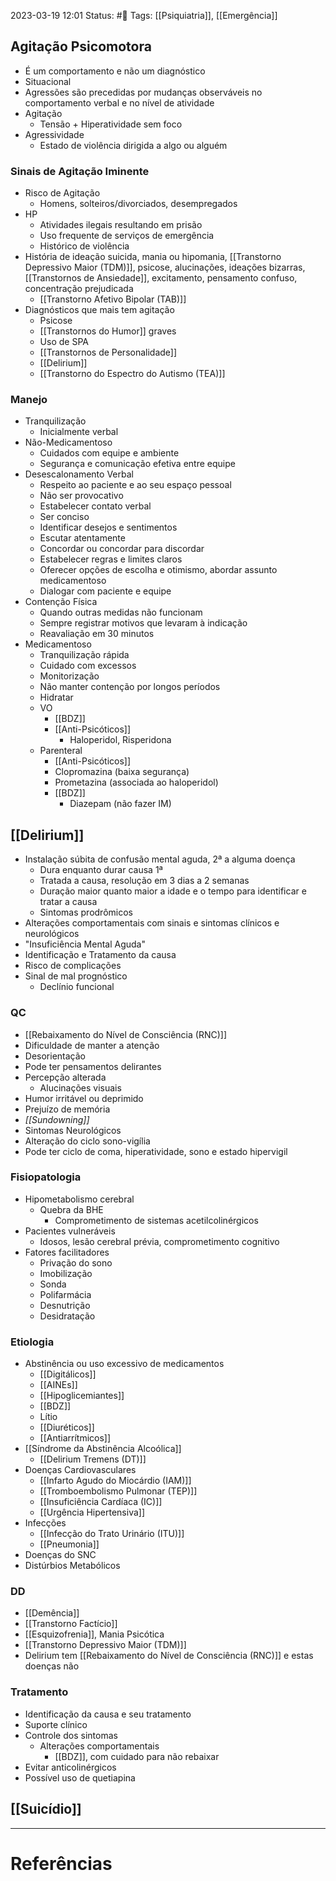 2023-03-19 12:01
Status: #🌱 
Tags: [[Psiquiatria]], [[Emergência]]
<br/>
## Agitação Psicomotora
- É um comportamento e não um diagnóstico
- Situacional
- Agressões são precedidas por mudanças observáveis no comportamento verbal e no nível de atividade
- Agitação
	- Tensão + Hiperatividade sem foco
- Agressividade
	- Estado de violência dirigida a algo ou alguém
### Sinais de Agitação Iminente
- Risco de Agitação
	- Homens, solteiros/divorciados, desempregados
- HP
	- Atividades ilegais resultando em prisão
	- Uso frequente de serviços de emergência
	- Histórico de violência
- História de ideação suicida, mania ou hipomania, [[Transtorno Depressivo Maior (TDM)]], psicose, alucinações, ideações bizarras, [[Transtornos de Ansiedade]], excitamento, pensamento confuso, concentração prejudicada
	- [[Transtorno Afetivo Bipolar (TAB)]]
- Diagnósticos que mais tem agitação
	- Psicose
	- [[Transtornos do Humor]] graves
	- Uso de SPA
	- [[Transtornos de Personalidade]]
	- [[Delirium]]
	- [[Transtorno do Espectro do Autismo (TEA)]]
### Manejo
- Tranquilização
	- Inicialmente verbal
- Não-Medicamentoso
	- Cuidados com equipe e ambiente
	- Segurança e comunicação efetiva entre equipe
- Desescalonamento Verbal
	- Respeito ao paciente e ao seu espaço pessoal
	- Não ser provocativo
	- Estabelecer contato verbal
	- Ser conciso
	- Identificar desejos e sentimentos
	- Escutar atentamente
	- Concordar ou concordar para discordar
	- Estabelecer regras e limites claros
	- Oferecer opções de escolha e otimismo, abordar assunto medicamentoso
	- Dialogar com paciente e equipe
- Contenção Física
	- Quando outras medidas não funcionam
	- Sempre registrar motivos que levaram à indicação
	- Reavaliação em 30 minutos
- Medicamentoso
	- Tranquilização rápida
	- Cuidado com excessos
	- Monitorização
	- Não manter contenção por longos períodos
	- Hidratar
	- VO
		- [[BDZ]]
		- [[Anti-Psicóticos]]
			- Haloperidol, Risperidona
	- Parenteral
		- [[Anti-Psicóticos]]
		- Clopromazina (baixa segurança)
		- Prometazina (associada ao haloperidol)
		- [[BDZ]]
			- Diazepam (não fazer IM)
## [[Delirium]]
- Instalação súbita de confusão mental aguda, 2ª a alguma doença
	- Dura enquanto durar causa 1ª
	- Tratada a causa, resolução em 3 dias a 2 semanas
	- Duração maior quanto maior a idade e o tempo para identificar e tratar a causa
	- Sintomas prodrômicos
- Alterações comportamentais com sinais e sintomas clínicos e neurológicos
- "Insuficiência Mental Aguda"
- Identificação e Tratamento da causa
- Risco de complicações
- Sinal de mal prognóstico
	- Declínio funcional
### QC
- [[Rebaixamento do Nível de Consciência (RNC)]]
- Dificuldade de manter a atenção
- Desorientação
- Pode ter pensamentos delirantes
- Percepção alterada
	- Alucinações visuais
- Humor irritável ou deprimido
- Prejuízo de memória
- _[[Sundowning]]_
- Sintomas Neurológicos
- Alteração do ciclo sono-vigília
- Pode ter ciclo de coma, hiperatividade, sono e estado hipervigil
### Fisiopatologia
- Hipometabolismo cerebral
	- Quebra da BHE
		- Comprometimento de sistemas acetilcolinérgicos
- Pacientes vulneráveis
	- Idosos, lesão cerebral prévia, comprometimento cognitivo
- Fatores facilitadores
	- Privação do sono
	- Imobilização
	- Sonda
	- Polifarmácia
	- Desnutrição
	- Desidratação
### Etiologia
- Abstinência ou uso excessivo de medicamentos
	- [[Digitálicos]]
	- [[AINEs]]
	- [[Hipoglicemiantes]]
	- [[BDZ]]
	- Lítio
	- [[Diuréticos]]
	- [[Antiarrítmicos]]
- [[Síndrome da Abstinência Alcoólica]]
	- [[Delirium Tremens (DT)]]
- Doenças Cardiovasculares
	- [[Infarto Agudo do Miocárdio (IAM)]]
	- [[Tromboembolismo Pulmonar (TEP)]]
	- [[Insuficiência Cardíaca (IC)]]
	- [[Urgência Hipertensiva]]
- Infecções
	- [[Infecção do Trato Urinário (ITU)]]
	- [[Pneumonia]]
- Doenças do SNC
- Distúrbios Metabólicos
### DD
- [[Demência]]
- [[Transtorno Factício]]
- [[Esquizofrenia]], Mania Psicótica
- [[Transtorno Depressivo Maior (TDM)]]
- Delirium tem [[Rebaixamento do Nível de Consciência (RNC)]] e estas doenças não
### Tratamento
- Identificação da causa e seu tratamento
- Suporte clínico
- Controle dos sintomas
	- Alterações comportamentais
		- [[BDZ]], com cuidado para não rebaixar
- Evitar anticolinérgicos
- Possível uso de quetiapina
## [[Suicídio]]
____
# Referências

